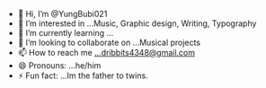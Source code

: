 - 👋 Hi, I’m @YungBubi021
- 👀 I’m interested in ...Music, Graphic design, Writing, Typography 
- 🌱 I’m currently learning ...
- 💞️ I’m looking to collaborate on ...Musical projects
- 📫 How to reach me ...dribbits4348@gmail.com
- 😄 Pronouns: ...he/him
- ⚡ Fun fact: ...Im the father to twins.

<!---
YungBubi021/YungBubi021 is a ✨ special ✨ repository because its `README.md` (this file) appears on your GitHub profile.
You can click the Preview link to take a look at your changes.
--->
